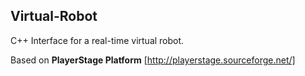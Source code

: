 ## Virtual-Robot
C++ Interface for a real-time virtual robot.

Based on **PlayerStage Platform** [http://playerstage.sourceforge.net/]
